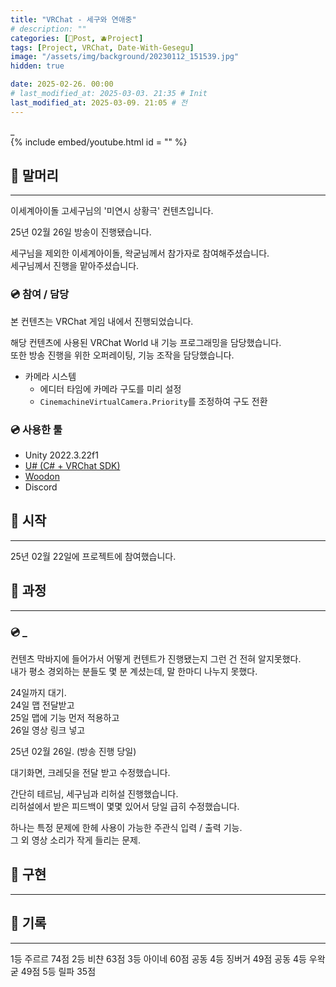 ```yaml
---
title: "VRChat - 세구와 연애중"
# description: ""
categories: [📀Post, 🫐Project]
tags: [Project, VRChat, Date-With-Gesegu]
image: "/assets/img/background/20230112_151539.jpg"
hidden: true

date: 2025-02-26. 00:00
# last_modified_at: 2025-03-03. 21:35 # Init
last_modified_at: 2025-03-09. 21:05 # 전
---
```


_  
{% include embed/youtube.html id = "" %}

## 📀 말머리

---

이세계아이돌 고세구님의 '미연시 상황극' 컨텐츠입니다.  

25년 02월 26일 방송이 진행됐습니다.  

세구님을 제외한 이세계아이돌, 왁굳님께서 참가자로 참여해주셨습니다.  
세구님께서 진행을 맡아주셨습니다.  

### 💿 참여 / 담당

본 컨텐츠는 VRChat 게임 내에서 진행되었습니다.  

해당 컨텐츠에 사용된 VRChat World 내 기능 프로그래밍을 담당했습니다.  
또한 방송 진행을 위한 오퍼레이팅, 기능 조작을 담당했습니다.  

- 카메라 시스템
  - 에디터 타임에 카메라 구도를 미리 설정
  - `CinemachineVirtualCamera.Priority`를 조정하여 구도 전환

### 💿 사용한 툴

- Unity 2022.3.22f1
- [U# (C# + VRChat SDK)](https://udonsharp.docs.vrchat.com/)
- [Woodon](https://github.com/wrchat/Woodon)
- Discord

## 📀 시작

---

25년 02월 22일에 프로젝트에 참여했습니다.  

## 📀 과정

---

### 💿 _

컨텐츠 막바지에 들어가서 어떻게 컨텐트가 진행됐는지 그런 건 전혀 알지못했다.  
내가 평소 경외하는 분들도 몇 분 계셨는데, 말 한마디 나누지 못했다.  

24일까지 대기.  
24일 맵 전달받고  
25일 맵에 기능 먼저 적용하고  
26일 영상 링크 넣고  

25년 02월 26일. (방송 진행 당일)  

대기화면, 크레딧을 전달 받고 수정했습니다.  

간단히 테르님, 세구님과 리허설 진행했습니다.  
리허설에서 받은 피드백이 몇몇 있어서 당일 급히 수정했습니다.  

하나는 특정 문제에 한헤 사용이 가능한 주관식 입력 / 출력 기능.  
그 외 영상 소리가 작게 들리는 문제.  

## 📀 구현

---

## 📀 기록

---

1등 주르르 74점
2등 비챤 63점
3등 아이네 60점
공동 4등 징버거 49점
공동 4등 우왁굳 49점
5등 릴파 35점
